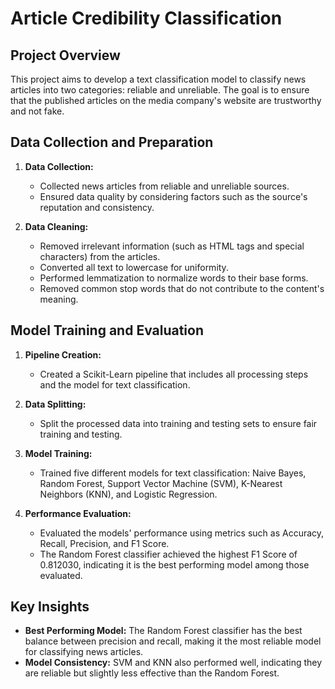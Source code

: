 # Article Credibility Classification

## Project Overview
This project aims to develop a text classification model to classify news articles into two categories: reliable and unreliable. The goal is to ensure that the published articles on the media company's website are trustworthy and not fake.

## Data Collection and Preparation
1. **Data Collection:**
   - Collected news articles from reliable and unreliable sources.
   - Ensured data quality by considering factors such as the source's reputation and consistency.

2. **Data Cleaning:**
   - Removed irrelevant information (such as HTML tags and special characters) from the articles.
   - Converted all text to lowercase for uniformity.
   - Performed lemmatization to normalize words to their base forms.
   - Removed common stop words that do not contribute to the content's meaning.

## Model Training and Evaluation
1. **Pipeline Creation:**
   - Created a Scikit-Learn pipeline that includes all processing steps and the model for text classification.

2. **Data Splitting:**
   - Split the processed data into training and testing sets to ensure fair training and testing.

3. **Model Training:**
   - Trained five different models for text classification: Naive Bayes, Random Forest, Support Vector Machine (SVM), K-Nearest Neighbors (KNN), and Logistic Regression.

4. **Performance Evaluation:**
   - Evaluated the models' performance using metrics such as Accuracy, Recall, Precision, and F1 Score.
   - The Random Forest classifier achieved the highest F1 Score of 0.812030, indicating it is the best performing model among those evaluated.

## Key Insights
- **Best Performing Model:** The Random Forest classifier has the best balance between precision and recall, making it the most reliable model for classifying news articles.
- **Model Consistency:** SVM and KNN also performed well, indicating they are reliable but slightly less effective than the Random Forest.
